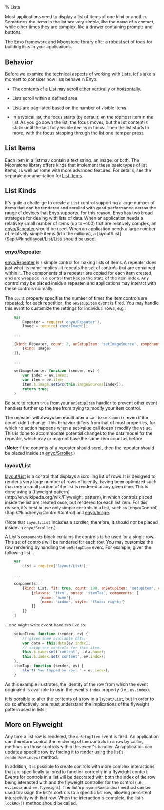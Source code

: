 % Lists

Most applications need to display a list of items of one kind or another.
Sometimes the items in the list are very simple, like the name of a contact,
while other times they are complex, like a drawer containing prompts and
buttons.

The Enyo framework and Moonstone library offer a robust set of tools for
building lists in your applications.

## Behavior

Before we examine the technical aspects of working with Lists, let's take a
moment to consider how lists behave in Enyo:

* The contents of a List may scroll either vertically or horizontally.

* Lists scroll within a defined area.

* Lists are paginated based on the number of visible items.

* In a typical list, the focus starts (by default) on the topmost item in the
    list.  As you go down the list, the focus moves, but the list content is
    static until the last fully visible item is in focus.  Then the list starts
    to move, with the focus stepping through the list one item per press.

## List Items

Each item in a list may contain a text string, an image, or both.  The Moonstone
library offers kinds that implement these basic types of list items, as well as
some with more advanced features.  For details, see the separate documentation
for [List Items](../controls/list-items.html).

## List Kinds

It's quite a challenge to create a `List` control supporting a large number of
items that can be rendered and scrolled with good performance across the range
of devices that Enyo supports.  For this reason, Enyo has two broad strategies
for dealing with lists of data.  When an application needs a relatively small
number of items (up to ~100) that are relatively complex, an
[enyo/Repeater]($api/#/kind/enyo/Repeater/Repeater) should be used.  When an
application needs a large number of relatively simple items (into the millions),
a [layout/List]($api/#/kind/layout/List/List) should be used.

### enyo/Repeater

[enyo/Repeater]($api/#/kind/enyo/Repeater/Repeater) is a simple control for
making lists of items.  A repeater does just what its name implies--it repeats
the set of controls that are contained within it.  The components of a repeater
are copied for each item created, and are	wrapped	in a control that keeps the
state of the item index.  Any control may be placed inside a repeater, and
applications may interact with these controls normally.

The `count` property specifies the number of times the item controls are
repeated; for each repetition, the `onSetupItem` event is fired.  You may handle
this event to customize the settings for individual rows, e.g.:

```javascript
    var
        Repeater = require('enyo/Repeater'),
        Image = require('enyo/Image');

    ...

    {kind: Repeater, count: 2, onSetupItem: 'setImageSource', components: [
        {kind: Image}
    ]},

    ...

    setImageSource: function (sender, ev) {
        var index = ev.index;
        var item = ev.item;
        item.$.image.setSrc(this.imageSources[index]);
        return true;
    }
```

Be sure to return `true` from your `onSetupItem` handler to prevent other event
handlers further up the tree from trying to modify your item control.

The repeater will always be rebuilt after a call to `setCount()`, even if the
count didn't change.  This behavior differs from that of most properties, for
which no action happens when a set-value call doesn't modify the value.	 This is
done to accommodate potential changes to the data model for the repeater, which
may or may not have the same item count as before.

(**Note:** If the contents of a repeater should scroll, then the repeater should
be placed inside an [enyo/Scroller]($api/#/kind/enyo/Scroller/Scroller).)

### layout/List

[layout/List]($api/#/kind/layout/List/List) is a control that displays a
scrolling list of rows.  It is designed to render a very large number of rows
efficiently, having been optimized such that only a small portion of the list is
rendered at any given time.  This is done using a [flyweight
pattern](http://en.wikipedia.org/wiki/Flyweight_pattern), in which controls
placed inside the list are created once, but rendered for each list item.  For
this reason, it's best to use only simple controls in a List, such as
[enyo/Control]($api/#/kind/enyo/Control/Control) and
[enyo/Image]($api/#/kind/enyo/Image/Image).

(Note that `layout/List` includes a scroller; therefore, it should *not* be placed
inside an `enyo/Scroller`.)

A List's `components` block contains the controls to be used for a single row.
This set of controls will be rendered for each row.	 You may customize the row
rendering by handling the `onSetupItem` event.  For example, given the following
list...

```javascript
    var
        List = require('layout/List');

    ...

    components: [
        {kind: List, fit: true, count: 100, onSetupItem: 'setupItem', components: [
            {classes: 'item', ontap: 'itemTap', components: [
                {name: 'name'},
                {name: 'index', style: 'float: right;'}
            ]}
        ]}
    ]
```

...one might write event handlers like so:

```javascript
    setupItem: function (sender, ev) {
        // given some available data.
        var data = this.data[ev.index];
        // setup the controls for this item.
        this.$.name.set('content', data.name);
        this.$.index.set('content', ev.index);
    },
    itemTap: function (sender, ev) {
        alert('You tapped on row: ' + ev.index);
    }
```

As this example illustrates, the identity of the row from which the event
originated is available to us in the event's `index` property (i.e.,
`ev.index`).

It is possible to alter the contents of a row in a `layout/List`, but in order
to do so effectively, one must understand the implications of the flyweight
pattern used in lists.

## More on Flyweight

Any time a list row is rendered, the `onSetupItem` event is fired.  An
application can therefore control the rendering of the controls in a row by
calling methods on those controls within this event's handler.  An application
can update a specific row by forcing it to render using the list's
`renderRow(index)` method.

In addition, it is possible to create controls with more complex interactions
that are specifically tailored to function correctly in a flyweight context.
Events for controls in a list will be decorated with both the index of the row
being interacted with and the flyweight controller for the control (i.e.,
`ev.index` and `ev.flyweight`).  The list's `prepareRow(index)` method
can be used to assign the list's controls to a specific list row, allowing
persistent interactivity with that row.  When the interaction is complete, the
list's `lockRow()` method should be called.
